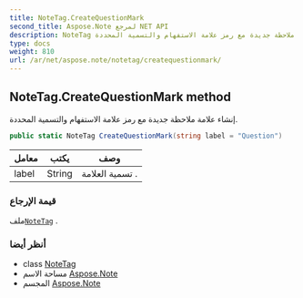 ```yaml
---
title: NoteTag.CreateQuestionMark
second_title: Aspose.Note لمرجع NET API
description: NoteTag طريقة. إنشاء علامة ملاحظة جديدة مع رمز علامة الاستفهام والتسمية المحددة.
type: docs
weight: 810
url: /ar/net/aspose.note/notetag/createquestionmark/
---
```

## NoteTag.CreateQuestionMark method

إنشاء علامة ملاحظة جديدة مع رمز علامة الاستفهام والتسمية المحددة.

```csharp
public static NoteTag CreateQuestionMark(string label = "Question")
```

| معامل | يكتب | وصف |
| --- | --- | --- |
| label | String | تسمية العلامة . |

### قيمة الإرجاع

ملف[`NoteTag`](../) .

### أنظر أيضا

* class [NoteTag](../)
* مساحة الاسم [Aspose.Note](../../notetag/)
* المجسم [Aspose.Note](../../../)


